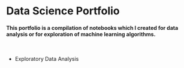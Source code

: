 # Data Science Portfolio

#### This portfolio is a compilation of notebooks which I created for data analysis or for exploration of machine learning algorithms.
<br/>

- Exploratory Data Analysis
    
    
[//]: # (- Sentiment Analysis)

[//]: # ()
[//]: # ()
[//]: # (- Chatbots)

[//]: # ()
[//]: # ()
[//]: # (- Recommendation System)

[//]: # ()
[//]: # ()
[//]: # (- Risk Analysis)

[//]: # ()
[//]: # ()
[//]: # (- Real Time Analytics)

[//]: # ()
[//]: # ()
[//]: # (- Consumer Analytics)

[//]: # ()
[//]: # ()
[//]: # (- Customer Data Management)

[//]: # ()
[//]: # ()
[//]: # (- Fraud Detection)

[//]: # ()
[//]: # ()
[//]: # (- Algorithmic Trading)

[//]: # ()
[//]: # ()
[//]: # (- Fake News Detection)

[//]: # ()
[//]: # ()
[//]: # (- Customer Churn Prediction)

[//]: # ()
[//]: # ()
[//]: # (- House Price Prediction)

[//]: # ()
[//]: # ()
[//]: # (- Email Spam Detection)

[//]: # ()
[//]: # ()
[//]: # (- Facial Recognition)

[//]: # ()
[//]: # ()
[//]: # (- Object Detection and Tracking)

[//]: # ()
[//]: # ()
[//]: # (- Human Emotion and Gesture Detection )